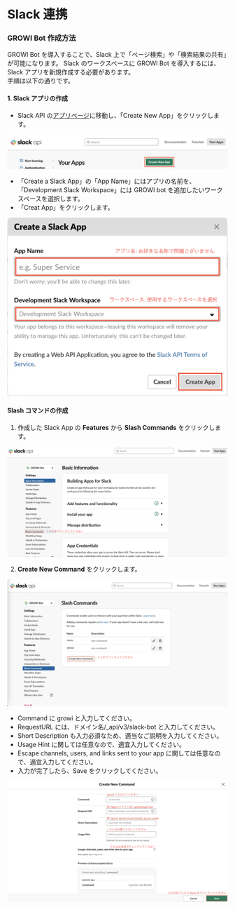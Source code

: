 # Slack 連携

### GROWI Bot 作成方法

GROWI Bot を導入することで、Slack 上で「ページ検索」や「検索結果の共有」が可能になります。
Slack のワークスペースに GROWI Bot を導入するには、Slack アプリを新規作成する必要があります。  
手順は以下の通りです。

#### 1. Slack アプリの作成

- Slack API の[アプリページ](https://api.slack.com/apps)に移動し、「Create New App」をクリックします。

![slack-custom-bot1](./images/slack-custom-bot1.png)

- 「Create a Slack App」の「App Name」にはアプリの名前を、「Development Slack Workspace」には GROWI bot を追加したいワークスペースを選択します。
- 「Creat App」をクリックします。

![slack-custom-bot2](./images/slack-custom-bot2.png)

#### Slash コマンドの作成

1. 作成した Slack App の **Features** から **Slash Commands** をクリックします。

![slash-commands-introduction](./images/slash-commands-introduction.png)

2. **Create New Command** をクリックします。

![slash-commands-create-new-command](./images/slash-commands-create-new-command.png)

- Command に growi と入力してください。
- RequestURL には、ドメイン名/\_api/v3/slack-bot と入力してください。
- Short Description も入力必須なため、適当なご説明を入力してください。
- Usage Hint に関しては任意なので、適宜入力してください。
- Escape channels, users, and links sent to your app に関しては任意なので、適宜入力してください。
- 入力が完了したら、Save をクリックしてください。

![slash-commands-create](./images/slash-commands-create.png)
